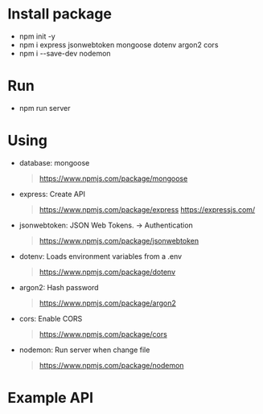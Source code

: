# Install package
- npm init -y
- npm i express jsonwebtoken mongoose dotenv argon2 cors
- npm i --save-dev nodemon

# Run
- npm run server

# Using
- database: mongoose
  > https://www.npmjs.com/package/mongoose
- express: Create API
  > https://www.npmjs.com/package/express
  > https://expressjs.com/
- jsonwebtoken: JSON Web Tokens. -> Authentication
  > https://www.npmjs.com/package/jsonwebtoken
- dotenv: Loads environment variables from a .env
  > https://www.npmjs.com/package/dotenv
- argon2: Hash password
  > https://www.npmjs.com/package/argon2
- cors: Enable CORS
  > https://www.npmjs.com/package/cors
- nodemon: Run server when change file
  > https://www.npmjs.com/package/nodemon

# Example API

